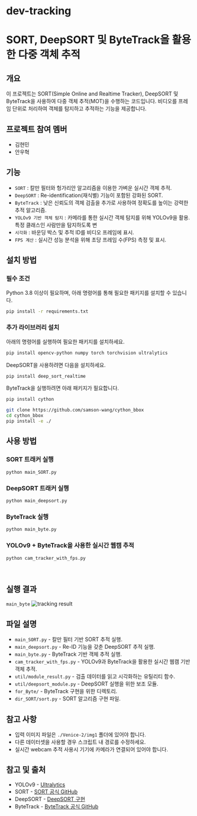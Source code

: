 # dev-tracking 
# SORT, DeepSORT 및 ByteTrack을 활용한 다중 객체 추적

## 개요
이 프로젝트는 SORT(Simple Online and Realtime Tracker), DeepSORT 및 ByteTrack을 사용하여 다중 객체 추적(MOT)을 수행하는 코드입니다. 비디오를 프레임 단위로 처리하여 객체를 탐지하고 추적하는 기능을 제공합니다.

## 프로젝트 참여 멤버
- 김현민 
- 안우혁

## 기능
- `SORT` : 칼만 필터와 헝가리안 알고리즘을 이용한 가벼운 실시간 객체 추적.
- `DeepSORT` : Re-identification(재식별) 기능이 포함된 강화된 SORT.
- `ByteTrack` : 낮은 신뢰도의 객체 검출을 추가로 사용하여 정확도를 높이는 강력한 추적 알고리즘.
- `YOLOv9 기반 객체 탐지` : 카메라를 통한 실시간 객체 탐지를 위해 YOLOv9을 활용. 특정 클래스인 사람만을 탐지하도록 변
- `시각화` : 바운딩 박스 및 추적 ID를 비디오 프레임에 표시.
- `FPS 계산` : 실시간 성능 분석을 위해 초당 프레임 수(FPS) 측정 및 표시.

## 설치 방법
### 필수 조건
Python 3.8 이상이 필요하며, 아래 명령어를 통해 필요한 패키지를 설치할 수 있습니다.

```bash
pip install -r requirements.txt
```

### 추가 라이브러리 설치
아래의 명령어를 실행하여 필요한 패키지를 설치하세요.
```bash
pip install opencv-python numpy torch torchvision ultralytics
```
DeepSORT을 사용하려면 다음을 설치하세요.
```bash
pip install deep_sort_realtime
```

ByteTrack을 실행하려면 아래 패키지가 필요합니다.


```bash
pip install cython 

git clone https://github.com/samson-wang/cython_bbox
cd cython_bbox
pip install -e ./
```


## 사용 방법
### SORT 트래커 실행
`python main_SORT.py`

### DeepSORT 트래커 실행
`python main_deepsort.py`

### ByteTrack 실행
`python main_byte.py`

### YOLOv9 + ByteTrack을 사용한 실시간 웹캠 추적
`python cam_tracker_with_fps.py`

<br>


## 실행 결과
`main_byte`
![tracking result](https://github.com/SKHU-AI-2024-WINTER/dev-tracking/blob/MOT-Challenge/tracker%20result/main_byte.png)


## 파일 설명
- `main_SORT.py` - 칼만 필터 기반 SORT 추적 실행.
- `main_deepsort.py` - Re-ID 기능을 갖춘 DeepSORT 추적 실행.
- `main_byte.py` - ByteTrack 기반 객체 추적 실행.
- `cam_tracker_with_fps.py` - YOLOv9과 ByteTrack을 활용한 실시간 웹캠 기반 객체 추적.
- `util/module_result.py` - 검출 데이터를 읽고 시각화하는 유틸리티 함수.
- `util/deepsort_module.py` - DeepSORT 실행을 위한 보조 모듈.
- `for_Byte/` - ByteTrack 구현을 위한 디렉토리.
- `dir_SORT/sort.py` - SORT 알고리즘 구현 파일.

## 참고 사항
- 입력 이미지 파일은 `./Venice-2/img1` 폴더에 있어야 합니다.
- 다른 데이터셋을 사용할 경우 스크립트 내 경로를 수정하세요.
- 실시간 webcam 추적 사용시 기기에 카메라가 연결되어 있어야 합니다.


## 참고 및 출처
- YOLOv9 - [Ultralytics](https://github.com/ultralytics)
- SORT - [SORT 공식 GitHub](https://github.com/abewley/sort)
- DeepSORT - [DeepSORT 구현](https://github.com/nwojke/deep_sort)
- ByteTrack - [ByteTrack 공식 GitHub](https://github.com/ifzhang/ByteTrack)
